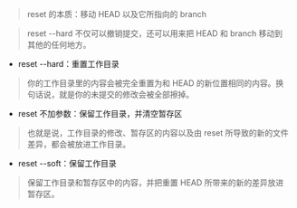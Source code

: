 >reset 的本质：移动 HEAD 以及它所指向的 branch

> reset --hard 不仅可以撤销提交，还可以用来把 HEAD 和 branch 移动到其他的任何地方。

- reset --hard：重置工作目录
>你的工作目录里的内容会被完全重置为和 HEAD 的新位置相同的内容。换句话说，就是你的未提交的修改会被全部擦掉。

- reset 不加参数：保留工作目录，并清空暂存区
>也就是说，工作目录的修改、暂存区的内容以及由 reset 所导致的新的文件差异，都会被放进工作目录。

- reset --soft：保留工作目录
>保留工作目录和暂存区中的内容，并把重置 HEAD 所带来的新的差异放进暂存区。

